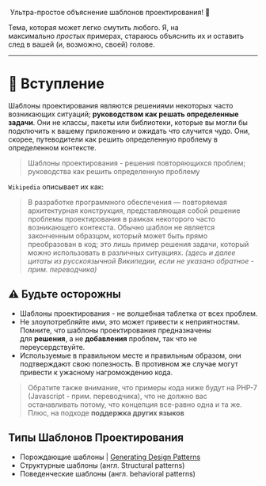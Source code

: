  Ультра-простое объяснение шаблонов проектирования! 🎉

Тема, которая может легко смутить любого. Я, на максимально _простых_ примерах, стараюсь объяснить их и оставить след в вашей (и, возможно, своей) голове.

---

# 🚀 Вступление

Шаблоны проектирования являются решениями некоторых часто возникающих ситуаций; **руководством как решать определенные задачи**. Они не классы, пакеты или библиотеки, которые вы могли бы подключить к вашему приложению и ожидать что случится чудо. Они, скорее, путеводители как решить определенную проблему в определенном контексте.

> Шаблоны проектирования - решения повторяющихся проблем; руководства как решить определенную проблему

`Wikipedia` описывает их как:

> В разработке программного обеспечения — повторяемая архитектурная конструкция, представляющая собой решение проблемы проектирования в рамках некоторого часто возникающего контекста. Обычно шаблон не является законченным образцом, который может быть прямо преобразован в код; это лишь пример решения задачи, который можно использовать в различных ситуациях. _(здесь и далее цитаты из русскоязычной Википедии, если не указано обратное - прим. переводчика)_

## ⚠️ Будьте осторожны

- Шаблоны проектирования - не волшебная таблетка от всех проблем.
- Не злоупотребляйте ими, это может привести к неприятностям. Помните, что шаблоны проектирования предназначены для **решения**, а не **добавления** проблем, так что не переусердствуйте.
- Используемые в правильном месте и правильным образом, они подтверждают свою полезность. В противном же случае могут привести к ужасному нагромождению кода.

> Обратите также внимание, что примеры кода ниже будут на PHP-7 (Javascript - прим. переводчика), что не должно вас останавливать потому, что концепция все-равно одна и та же. Плюс, на подходе **поддержка других языков**

## Типы Шаблонов Проектирования

- Порождающие шаблоны | [Generating Design Patterns](GeneratingDesignPatterns)
- Структурные шаблоны (англ. Structural patterns)
- Поведенческие шаблоны (англ. behavioral patterns)